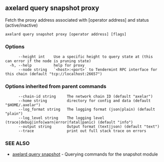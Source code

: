 ## axelard query snapshot proxy

Fetch the proxy address associated with \[operator address\] and status (active/inactive)

```
axelard query snapshot proxy [operator address] [flags]
```

### Options

```
      --height int    Use a specific height to query state at (this can error if the node is pruning state)
  -h, --help          help for proxy
      --node string   `<host>:<port>` to Tendermint RPC interface for this chain (default "tcp://localhost:26657")
```

### Options inherited from parent commands

```
      --chain-id string     The network chain ID (default "axelar")
      --home string         directory for config and data (default "$HOME/.axelar")
      --log_format string   The logging format (json|plain) (default "plain")
      --log_level string    The logging level (trace|debug|info|warn|error|fatal|panic) (default "info")
      --output string       Output format (text|json) (default "text")
      --trace               print out full stack trace on errors
```

### SEE ALSO

- [axelard query snapshot](/cli-docs/v0_29_1/axelard_query_snapshot) - Querying commands for the snapshot module
